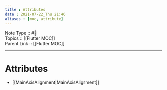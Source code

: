 ```yaml
---
title : Attributes
date : 2021-07-22_Thu 21:46
aliases : [moc, attribute]
---
```

Note Type :: #📘<br>
Topics :: [[Flutter MOC]]<br>
Parent Link :: [[Flutter MOC]]<br>

---
# Attributes
- [[MainAxisAlignment|MainAxisAlignment]]